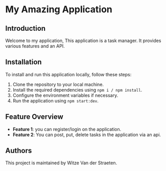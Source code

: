 # My Amazing Application

## Introduction

Welcome to my application, This application is a task manager. It provides various features and an API.

## Installation

To install and run this application locally, follow these steps:

1. Clone the repository to your local machine.
2. Install the required dependencies using `npm i / npm install`.
3. Configure the environment variables if necessary.
4. Run the application using `npm start:dev`.

## Feature Overview

- **Feature 1**: you can register/login on the application.
- **Feature 2**: You can post, put, delete tasks in the application via an api.

## Authors

This project is maintained by Witze Van der Straeten.
